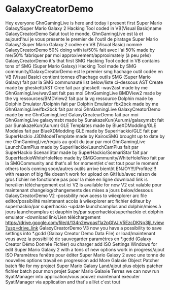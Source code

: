 # GalaxyCreatorDemo
Hey everyone GhnGamingLive is here and today i present first Super Mario Galaxy/Super Mario Galaxy 2 Hacking Tool coded in VB(Visual Basic)name 
GalaxyCreatorDemo Salut tout le monde, GhnGamingLive est là et aujourd'hui je vous présente le premier de l'outil de piratage Super Mario Galaxy/
Super Mario Galaxy 2 codée en VB (Visual Basic) nommé GalaxyCreatorDemo 50% doing with ia/50% fait avec l'ai 50% made by me/50% fabriquer par moi 
approxivement/approximately (à peu près) GalaxyCreatorDemo it's that first SMG Hacking Tool coded in VB contains tons of SMG (Super Mario Galaxy) 
Hacking Tool made by SMG community/GalaxyCreatorDemo est le premier smg hachage outil codée en VB (Visual Basic) contient tonnes d'hachage outils SMG 
(Super Mario Galaxy) fait par la SMG communauté list below/liste ci-dessous AST Create made by gheskett/AST Cree fait par gheskett -wav2ast made by me 
GhnGamingLive/wav2ast fait pas moi GhnGamingLive BMDView2 made by the vg ressources/BMDView2 fait par la vg ressource Dolphin made by Dolphin Emulator
/Dolphin fait par Dolphin Emulator fbx2bck made by me GhnGamingLive/fbx2bck fait par moi GhnGamingLive GalaxyCreatorDemo made by me GhnGamingLive/
GalaxyCreateurDemo fait par moi GhnGamingLive galaxymsbt made by SunakazeKun(Aurum)/galaxymsbt fait par SunakazeKun(Aurum) GLE Templates made
 by BlueXDModding/GLE Modeles fait par BlueXDModding GLE made by SuperHackio/GLE fait par SuperHackio J3DModelTemplate made by KairosSMG brought 
 up to date by me GhnGamingLive/requis au goût du jour par moi GhnGamingLive LaunchCamPlus made by SuperHackio/LaunchCamPlus fait par 
 SuperHackio ScenariStar made by SuperHackio/ScenariStar fait par SuperHackioWhiteHoleNeo made by SMGCommunity/WhiteHoleNeo fait par la 
 SMGCommunity and that's all for moment/et c'est tout pour le moment others tools coming soon/autres outils arrive bientôt ENJOY!!!/Profitez!!!
 with reason of big file doesn't work for upload on GitHub/avec raison de gros fichier ne fonctionne pas pour la mise en ligne download link is here/lien téléchargement est ici V2 is
 available for now V2 est valable pour maintenant changelog/changements des mises a jours below/dessous
 GalaxyCreatorDemo V2
  -possbility now acess to wiiexplorer arc file editor/possibilité maintenant accès à wiiexplorer arc fichier éditeur by superhackio/par superhackio
  -update launchcamplus and dolphin/mises à jours launchcamplus et dauphin by/par superhackio/superhackio et dolphin emulator
  -download link/Lien téléchargement https://drive.google.com/file/d/134n2ewpasf1a2pGIVJIV5EzcDKNp3IjL/view?usp=drive_link
GalaxyCreatorDemo V3
now you have a possibility to save settings into *.gcdd (Galaxy Creator Demo Data File) or load/maintenant vous avez la possibilité de sauvegarder paramètres en *.gcdd (Galaxy Creator Démo Donnée Fichier) ou charger
add ISO Settings Windows for edit Super Mario Galaxy 2 with a tons of new options work in progress/ajout ISO Paramètres fenêtre pour éditer Super Mario Galaxy 2 avec une tonne de nouvelles options travail en progression
add More Galaxie Object Patcher batch file for my project Super Mario Galaxy Land/ajout plus objets patcher fichier batch pour mon
projet Super Mario Galaxie Terres
we can now run SyatiManager into application/vous pouvez maintenant exécuter SyatiManager via application
and that's all/et c'est tout
